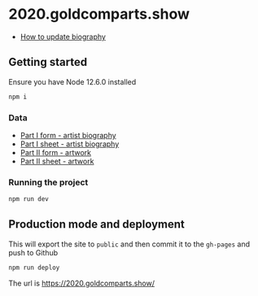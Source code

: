 # 2020.goldcomparts.show

- [How to update biography](https://github.com/aubergene/2020.goldcomparts.show/blob/master/HOW_TO_UPDATE.md)

## Getting started

Ensure you have Node 12.6.0 installed

```bash
npm i
```

### Data

- [Part I form - artist biography](https://docs.google.com/forms/d/e/1FAIpQLScmHKFauB7llCnYPn-QrxvljPoriIc6hLSJ8gXDKqFV-1J9ow/viewform)
- [Part I sheet - artist biography](https://docs.google.com/spreadsheets/d/1cFp1oZc4CSHddOLnevgeJIAc3JT8s7uewNPp9TLViVo/edit#gid=1121962197)
- [Part II form - artwork](https://docs.google.com/forms/d/e/1FAIpQLSe-GsbPCEukeBz0XVYLJrxBMT8Djjyh835389A9gLt8XR9maw/viewform)
- [Part II sheet - artwork](https://docs.google.com/spreadsheets/d/1df60MvCLtNCL3puT3QTe5QZc_wtcJVmLcxWhLzI40E8/edit#gid=532750996)

### Running the project

```bash
npm run dev
```

## Production mode and deployment

This will export the site to `public` and then commit it to the `gh-pages` and push to Github

```bash
npm run deploy
```

The url is https://2020.goldcomparts.show/
